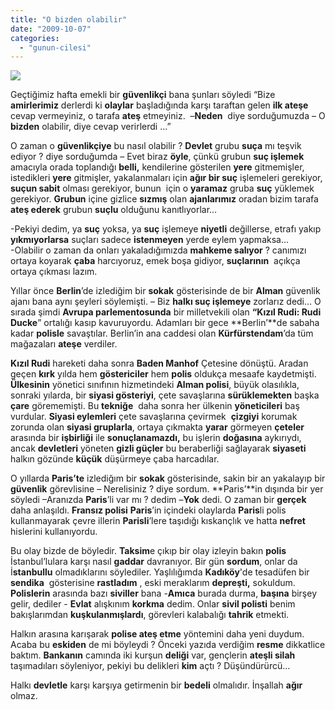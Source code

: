 ```yaml
---
title: "O bizden olabilir"
date: "2009-10-07"
categories: 
  - "gunun-cilesi"
---
```


![](/uploads/image/polis.jpg)

Geçtiğimiz hafta emekli bir **güvenlikçi** bana şunları söyledi “Bize **amirlerimiz** derlerdi ki **olaylar** başladığında karşı taraftan gelen **ilk ateşe** cevap vermeyiniz, o tarafa **ateş** etmeyiniz.  –**Neden**  diye sorduğumuzda – O **bizden** olabilir, diye cevap verirlerdi ...”

O zaman o **güvenlikçiye** bu nasıl olabilir ? **Devlet** grubu **suça** mı teşvik ediyor ? diye sorduğumda – Evet biraz **öyle**, çünkü grubun **suç işlemek** amacıyla orada toplandığı **belli,** kendilerine gösterilen **yere** gitmemişler, istedikleri **yere** gitmişler, yakalanmaları için **ağır bir suç** işlemeleri gerekiyor, **suçun sabit** olması gerekiyor, bunun  için o **yaramaz** gruba **suç** yüklemek gerekiyor. **Grubun** içine gizlice **sızmış** olan **ajanlarımız** oradan bizim tarafa **ateş ederek** grubun **suçlu** olduğunu kanıtlıyorlar…

\-Pekiyi dedim, ya **suç** yoksa, ya **suç** işlemeye **niyetli** değillerse, etrafı yakıp **yıkmıyorlarsa** suçları sadece **istenmeyen** yerde eylem yapmaksa…  
\-Olabilir o zaman da onları yakaladığımızda **mahkeme salıyor** ? canımızı ortaya koyarak **çaba** harcıyoruz, emek boşa gidiyor, **suçlarının**  açıkça ortaya çıkması lazım.

Yıllar önce **Berlin**’de izlediğim bir **sokak** gösterisinde de bir **Alman** güvenlik ajanı bana aynı şeyleri söylemişti. – Biz **halkı suç işlemeye** zorlarız dedi… O sırada şimdi **Avrupa parlementosunda** bir milletvekili olan **“Kızıl Rudi: Rudi Ducke**” ortalığı kasıp kavuruyordu. Adamları bir gece **Berlin’**de sabaha kadar **polisle** savaştılar. Berlin’in ana caddesi olan **Kürfürstendam**’da tüm mağazaları **ateşe** verdiler.

**Kızıl Rudi** hareketi daha sonra **Baden Manhof** Çetesine dönüştü. Aradan geçen **kırk** yılda hem **göstericiler** hem **polis** oldukça mesaafe kaydetmişti. **Ülkesinin** yönetici sınıfının hizmetindeki **Alman polisi**, büyük olasılıkla, sonraki yılarda, bir **siyasi gösteriyi**, çete savaşlarına **sürüklemekten** başka **çare** görememişti. Bu **tekniğe**  daha sonra her ülkenin **yöneticileri** baş vurdular. **Siyasi eylemleri** çete savaşlarına çevirmek  **çizgiyi** korumak zorunda olan **siyasi gruplarla**, ortaya çıkmakta **yarar** görmeyen **çeteler** arasında bir **işbirliği** ile **sonuçlanamazdı,** bu işlerin **doğasına** aykırıydı, ancak **devletleri** yöneten **gizli güçler** bu beraberliği sağlayarak **siyaseti** halkın gözünde **küçük** düşürmeye çaba harcadılar.   

O yıllarda **Paris’te** izlediğım bir **sokak** gösterisinde, sakin bir an yakalayıp bir **güvenlik** görevlisine – Nerelisiniz ? diye sordum. **Paris’**in dışında bir yer söyledi –Aranızda **Paris**’li var mı ? dedim –**Yok** dedi. O zaman bir **gerçek** daha anlaşıldı. **Fransız polisi** **Paris**’in içindeki olaylarda **Paris**li polis kullanmayarak çevre illerin **Parisli**’lere taşıdığı kıskançlık ve hatta **nefret** hislerini kullanıyordu.

Bu olay bizde de böyledir. **Taksim**e çıkıp bir olay izleyin bakın **polis** İstanbul’lulara karşı nasıl **gaddar** davranıyor. Bir gün **sordum**, onlar da İ**stanbullu** olmadıklarını söylediler. Yaşlılığımda **Kadıköy**'de tesadüfen bir **sendika**  gösterisine **rastladım** , eski meraklarım **depreşti,** sokuldum. **Polislerin** arasında bazı **siviller** bana -**Amıca** burada durma, **başına** birşey gelir, dediler - **Evlat** alışkınım **korkma** dedim. Onlar **sivil polisti** benim bakışlarımdan **kuşkulanmışlardı**, görevleri kalabalığı **tahrik** etmekti.

Halkın arasına karışarak **polise ateş etme** yöntemini daha yeni duydum. Acaba bu **eskiden** de mi böyleydi ? Önceki yazıda verdiğim **resme** dikkatlice baktım. **Bankanın** camında iki kurşun **deliği** var, gençlerin **ateşli silah** taşımadıları söyleniyor, pekiyi bu delikleri **kim** açtı ? Düşündürürcü…

Halkı **devletle** karşı karşıya getirmenin bir **bedeli** olmalıdır. İnşallah **ağır** olmaz.
